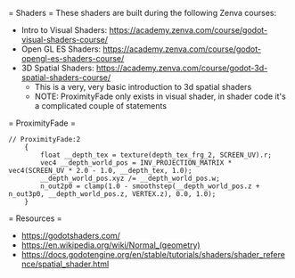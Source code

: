 = Shaders =
These shaders are built during the following Zenva courses:
* Intro to Visual Shaders: https://academy.zenva.com/course/godot-visual-shaders-course/
* Open GL ES Shaders: https://academy.zenva.com/course/godot-opengl-es-shaders-course/
* 3D Spatial Shaders: https://academy.zenva.com/course/godot-3d-spatial-shaders-course/
  * This is a very, very basic introduction to 3d spatial shaders
  * NOTE: ProximityFade only exists in visual shader, in shader code it's a complicated couple of statements

= ProximityFade =
```
// ProximityFade:2
    {
        float __depth_tex = texture(depth_tex_frg_2, SCREEN_UV).r;
        vec4 __depth_world_pos = INV_PROJECTION_MATRIX * vec4(SCREEN_UV * 2.0 - 1.0, __depth_tex, 1.0);
        __depth_world_pos.xyz /= __depth_world_pos.w;
        n_out2p0 = clamp(1.0 - smoothstep(__depth_world_pos.z + n_out3p0, __depth_world_pos.z, VERTEX.z), 0.0, 1.0);
    }
```

= Resources =
* https://godotshaders.com/
* https://en.wikipedia.org/wiki/Normal_(geometry)
* https://docs.godotengine.org/en/stable/tutorials/shaders/shader_reference/spatial_shader.html

